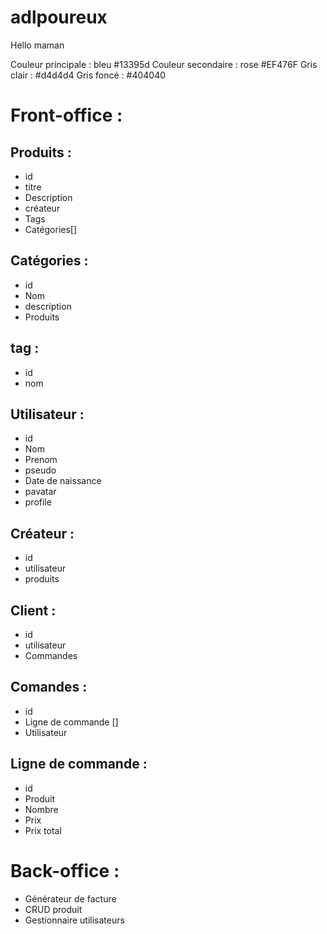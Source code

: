 # adlpoureux
Hello maman


Couleur principale : bleu #13395d
Couleur secondaire : rose #EF476F 
Gris clair : #d4d4d4
Gris foncé : #404040


# Front-office :
## Produits : 
- id
- titre
- Description
- créateur
- Tags
- Catégories[]

## Catégories : 
- id 
- Nom
- description
- Produits

## tag :
- id
- nom

## Utilisateur : 
- id
- Nom
- Prenom
- pseudo
- Date de naissance
- pavatar
- profile

## Créateur : 
- id
- utilisateur
- produits

## Client : 
- id
- utilisateur
- Commandes

## Comandes : 
- id 
- Ligne de commande []
- Utilisateur

## Ligne de commande : 
- id
- Produit
- Nombre
- Prix
- Prix total

# Back-office :
- Générateur de facture
- CRUD produit
- Gestionnaire utilisateurs
